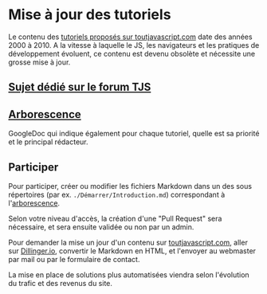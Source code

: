# Mise à jour des tutoriels

Le contenu des [tutoriels proposés sur toutjavascript.com](http://www.toutjavascript.com/savoir/savoir.php3) date des années 2000 à 2010. A la vitesse à laquelle le JS, les navigateurs et les pratiques de développement évoluent, ce contenu est devenu obsolète et nécessite une grosse mise à jour.

## [Sujet dédié sur le forum TJS](http://www.toutjavascript.com/forum/viewtopic.php?f=7&t=59)

## [Arborescence](https://docs.google.com/spreadsheets/d/1wDZpmB5Nns8ioTBJ5lxKgYgFmBzkT8UiYSZDSLTeXrI/edit?usp=sharing)

GoogleDoc qui indique également pour chaque tutoriel, quelle est sa priorité et le principal rédacteur.

## Participer

Pour participer, créer ou modifier les fichiers Markdown dans un des sous répertoires (par ex. `./Démarrer/Introduction.md`)
correspondant à l'[arborescence](https://docs.google.com/spreadsheets/d/1wDZpmB5Nns8ioTBJ5lxKgYgFmBzkT8UiYSZDSLTeXrI/edit?usp=sharing).

Selon votre niveau d'accès, la création d'une "Pull Request" sera nécessaire, et sera ensuite validée ou non par un admin.

Pour demander la mise un jour d'un contenu sur [toutjavascript.com](http://www.toutjavascript.com),
aller sur [Dillinger.io](http://dillinger.io), convertir le Markdown en HTML, et l'envoyer au webmaster par mail
ou par le formulaire de contact.

La mise en place de solutions plus automatisées viendra selon l'évolution du trafic et des revenus du site.
